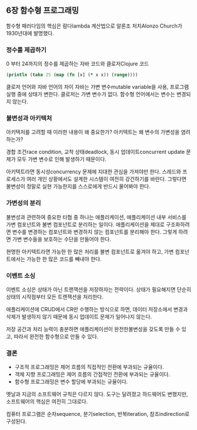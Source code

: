## 6장 함수형 프로그래밍

함수형 패러다임의 핵심은 람다lambda 계산법으로 알론조 처치Alonzo Church가 1930년대에 발명했다.

### 정수를 제곱하기

0 부터 24까지의 정수를 제곱하는 자바 코드와 클로저Clojure 코드

``` clojure
(println (take 25 (map (fn [x] (* x x)) (range))))
```

클로저 언어와 자바 언어의 차이
자바는 가변 변수mutable variable을 사용, 프로그램 실행 중에 상태가 변한다.
클로저는 가변 변수가 없다. 함수형 언어에서는 변수는 변경되지 않는다.

### 불변성과 아키텍처

아키텍처를 고려할 때 이러한 내용이 왜 중요한가?
아키텍트는 왜 변수의 가변성을 염려하는가?

경합 조건race condition, 교착 상태deadlock, 동시 업데이트concurrent update 문제가 모두 가변 변수로 인해 발생하기 때문이다.

아키텍트라면 동시성concurrency 문제에 지대한 관심을 가져야만 한다.
스레드와 프로세스가 여러 개인 상황에서도 설계한 시스템이 여전히 강건하기를 바란다.
그렇다면 불변성이 정말로 실현 가능한지를 스스로에게 반드시 물어봐야 한다.

### 가변성의 분리

불변성과 관련하여 중요한 타협 중 하나는 애플리케이션, 애플리케이션 내부 서비스를 가변 컴포넌트와 불변 컴포넌트로 분리하는 일이다.
애플리케이션을 제대로 구조화하려면 변수를 변경하는 컴포넌트와 변경하지 않는 컴포넌트를 분리해야 한다.
그렇게 하려면 가변 변수들을 보호하는 수단을 만들어야 한다.

현명한 아키텍트라면 가능한 한 많은 처리를 불변 컴포넌트로 옮겨야 하고,
가변 컴포넌트에서는 가능한 한 많은 코드를 빼내야 한다.

### 이벤트 소싱

이벤트 소싱은 상태가 아닌 트랜잭션을 저장하자는 전략이다.
상태가 필요해지면 단순히 상태의 시작점부터 모든 트랜잭션을 처리한다.

애플리케이션에 CRUD에서 CR만 수행하는 방식으로 하면,
데이터 저장소에서 변경과 삭제가 발생하지 않기 때문에 동시 업데이트 문제가 일어나지 않는다.

저장 공간과 처리 능력이 충분하면 애플리케이션이 완전한불변성을 갖도록 만들 수 있고,
따라서 완전한 함수형으로 만들 수 있다. 

### 결론

- 구조적 프로그래밍은 제어 흐름의 직접적인 전환에 부과되는 규율이다.
- 객체 지향 프로그래밍은 제어 흐름의 간접적인 전환에 부과되는 규율이다.
- 함수형 프로그래밍은 변수 할당에 부과되는 규율이다.

옛날과 지금의 소프트웨어 규칙은 다르지 않다.
도구는 달려졌고 하드웨어도 변했지만, 소프트웨어의 핵심은 여전히 그대로다.

컴퓨터 프로그램은 순차sequence, 분기selection, 반복iteration, 참조indirection로 구성된다.